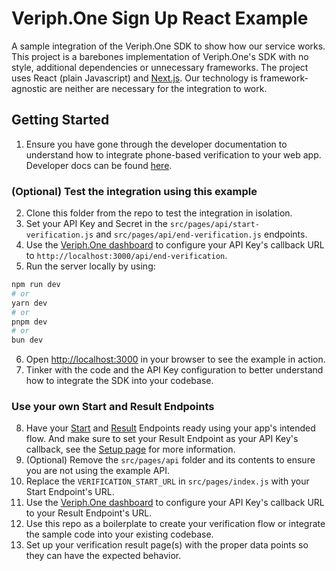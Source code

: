 # Veriph.One Sign Up React Example
A sample integration of the Veriph.One SDK to show how our service works. This project is a barebones implementation of Veriph.One's SDK with no style, additional dependencies or unnecessary frameworks. The project uses React (plain Javascript) and [Next.js](https://nextjs.org/). Our technology is framework-agnostic are neither are necessary for the integration to work.

## Getting Started
1. Ensure you have gone through the developer documentation to understand how to integrate phone-based verification to your web app. Developer docs can be found [here](https://developer.veriph.one/docs/intro).

### (Optional) Test the integration using this example
2. Clone this folder from the repo to test the integration in isolation.
3. Set your API Key and Secret in the `src/pages/api/start-verification.js` and `src/pages/api/end-verification.js` endpoints.
4. Use the [Veriph.One dashboard](https://dashboard.veriph.one) to configure your API Key's callback URL to `http://localhost:3000/api/end-verification`.
5. Run the server locally by using:

```bash
npm run dev
# or
yarn dev
# or
pnpm dev
# or
bun dev
```

6. Open [http://localhost:3000](http://localhost:3000) in your browser to see the example in action.
7. Tinker with the code and the API Key configuration to better understand how to integrate the SDK into your codebase.

### Use your own Start and Result Endpoints
8. Have your [Start](https://developer.veriph.one/docs/server/start-endpoint) and [Result](https://developer.veriph.one/docs/server/result-endpoint) Endpoints ready using your app's intended flow. And make sure to set your Result Endpoint as your API Key's callback, see the [Setup page](https://developer.veriph.one/docs/setup) for more information.
9. (Optional) Remove the `src/pages/api` folder and its contents to ensure you are not using the example API.
10. Replace the `VERIFICATION_START_URL` in `src/pages/index.js` with your Start Endpoint's URL.
11. Use the [Veriph.One dashboard](https://dashboard.veriph.one) to configure your API Key's callback URL to your Result Endpoint's URL.
12. Use this repo as a boilerplate to create your verification flow or integrate the sample code into your existing codebase.
13. Set up your verification result page(s) with the proper data points so they can have the expected behavior.
